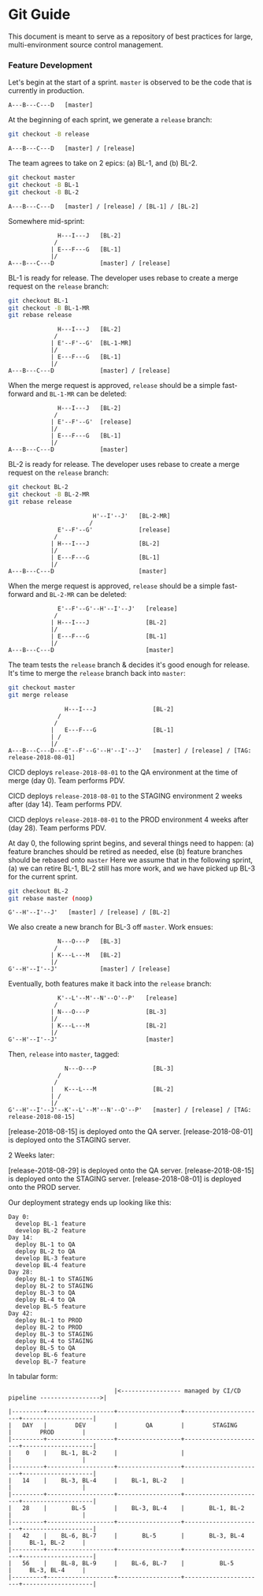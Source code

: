 # Git Guide

This document is meant to serve as a repository of best practices for large, multi-environment source control management.

### Feature Development

Let's begin at the start of a sprint. `master` is observed to be the code that is currently in production.

```
A---B---C---D   [master]
```

At the beginning of each sprint, we generate a `release` branch:

```bash
git checkout -B release
```

```
A---B---C---D   [master] / [release]
```

The team agrees to take on 2 epics: (a) BL-1, and (b) BL-2.


```bash
git checkout master
git checkout -B BL-1
git checkout -B BL-2
```

```
A---B---C---D   [master] / [release] / [BL-1] / [BL-2]
```

Somewhere mid-sprint:

```
              H---I---J   [BL-2]
             /
            | E---F---G   [BL-1]
            |/
A---B---C---D             [master] / [release]
```

BL-1 is ready for release. The developer uses rebase to create a merge request on the `release` branch:

```bash
git checkout BL-1
git checkout -B BL-1-MR
git rebase release
```

```
              H---I---J   [BL-2]
             /
            | E'--F'--G'  [BL-1-MR]
            |/
            | E---F---G   [BL-1]
            |/
A---B---C---D             [master] / [release]
```

When the merge request is approved, `release` should be a simple fast-forward and `BL-1-MR` can be deleted:

```
              H---I---J   [BL-2]
             /
            | E'--F'--G'  [release]
            |/
            | E---F---G   [BL-1]
            |/
A---B---C---D             [master]
```

BL-2 is ready for release. The developer uses rebase to create a merge request on the `release` branch:

```bash
git checkout BL-2
git checkout -B BL-2-MR
git rebase release
```

```
                        H'--I'--J'   [BL-2-MR]
                       /
              E'--F'--G'             [release]
             /
            | H---I---J              [BL-2]
            |/
            | E---F---G              [BL-1]
            |/
A---B---C---D                        [master]
```

When the merge request is approved, `release` should be a simple fast-forward and `BL-2-MR` can be deleted:

```
              E'--F'--G'--H'--I'--J'   [release]
             /
            | H---I---J                [BL-2]
            |/
            | E---F---G                [BL-1]
            |/
A---B---C---D                          [master]
```

The team tests the `release` branch & decides it's good enough for release. It's time to merge the `release` branch back into `master`:

```bash
git checkout master
git merge release
```

```
                H---I---J                [BL-2]
              /
             / 
            |   E---F---G                [BL-1]
            | / 
            |/
A---B---C---D---E'--F'--G'--H'--I'--J'   [master] / [release] / [TAG: release-2018-08-01]
```

CICD deploys `release-2018-08-01` to the QA environment at the time of merge (day 0). Team performs PDV.

CICD deploys `release-2018-08-01` to the STAGING environment 2 weeks after (day 14). Team performs PDV.

CICD deploys `release-2018-08-01` to the PROD environment 4 weeks after (day 28). Team performs PDV.



At day 0, the following sprint begins, and several things need to happen: (a) feature branches should be retired as needed, else (b) feature branches should be rebased onto `master` Here we assume that in the following sprint, (a) we can retire BL-1, BL-2 still has more work, and we have picked up BL-3 for the current sprint.

```bash
git checkout BL-2
git rebase master (noop)
```

```
G'--H'--I'--J'   [master] / [release] / [BL-2]
```

We also create a new branch for BL-3 off `master`. Work ensues:

```
              N---O---P   [BL-3]
             /
            | K---L---M   [BL-2]
            |/
G'--H'--I'--J'            [master] / [release]
```

Eventually, both features make it back into the `release` branch:

```
              K'--L'--M'--N'--O'--P'   [release]
             /
            | N---O---P                [BL-3]
            |/
            | K---L---M                [BL-2]
            |/
G'--H'--I'--J'                         [master]
```

Then, `release` into `master`, tagged:

```
                N---O---P                [BL-3]
              /
             / 
            |   K---L---M                [BL-2]
            | / 
            |/
G'--H'--I'--J'--K'--L'--M'--N'--O'--P'   [master] / [release] / [TAG: release-2018-08-15]
```

[release-2018-08-15] is deployed onto the QA server.
[release-2018-08-01] is deployed onto the STAGING server.

2 Weeks later:

[release-2018-08-29] is deployed onto the QA server.
[release-2018-08-15] is deployed onto the STAGING server.
[release-2018-08-01] is deployed onto the PROD server.


Our deployment strategy ends up looking like this:

```
Day 0:
  develop BL-1 feature
  develop BL-2 feature
Day 14:
  deploy BL-1 to QA
  deploy BL-2 to QA
  develop BL-3 feature
  develop BL-4 feature
Day 28:
  deploy BL-1 to STAGING
  deploy BL-2 to STAGING
  deploy BL-3 to QA
  deploy BL-4 to QA
  develop BL-5 feature
Day 42:
  deploy BL-1 to PROD
  deploy BL-2 to PROD
  deploy BL-3 to STAGING
  deploy BL-4 to STAGING
  deploy BL-5 to QA
  develop BL-6 feature
  develop BL-7 feature
```

In tabular form:

```
                              |<----------------- managed by CI/CD pipeline ----------------->|

|---------+-------------------+------------------+-----------------------+--------------------|
|   DAY   |        DEV        |        QA        |        STAGING        |        PROD        |
|---------+-------------------+------------------+-----------------------+--------------------|
|    0    |    BL-1, BL-2     |                  |                       |                    |
|---------+-------------------+------------------+-----------------------+--------------------|
|   14    |    BL-3, BL-4     |    BL-1, BL-2    |                       |                    |
|---------+-------------------+------------------+-----------------------+--------------------|
|   28    |       BL-5        |    BL-3, BL-4    |       BL-1, BL-2      |                    |
|---------+-------------------+------------------+-----------------------+--------------------|
|   42    |    BL-6, BL-7     |       BL-5       |       BL-3, BL-4      |     BL-1, BL-2     |
|---------+-------------------+------------------+-----------------------+--------------------|
|   56    |    BL-8, BL-9     |    BL-6, BL-7    |          BL-5         |     BL-3, BL-4     |
|---------+-------------------+------------------+-----------------------+--------------------|

```
